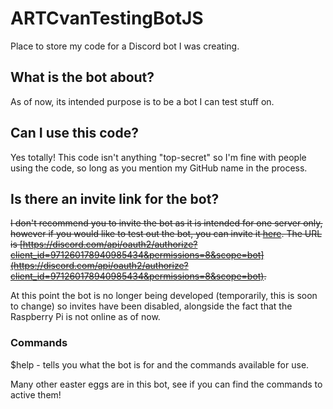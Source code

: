# ARTCvanTestingBotJS
Place to store my code for a Discord bot I was creating.

## What is the bot about?
As of now, its intended purpose is to be a bot I can test stuff on.

## Can I use this code?
Yes totally! This code isn't anything "top-secret" so I'm fine with people using the code, so long as you mention my GitHub name in the process.

## Is there an invite link for the bot?
~~I don't recommend you to invite the bot as it is intended for one server only, however if you would like to test out the bot, you can invite it [here](https://discord.com/api/oauth2/authorize?client_id=971260178940985434&permissions=8&scope=bot). The URL is [https://discord.com/api/oauth2/authorize?client_id=971260178940985434&permissions=8&scope=bot](https://discord.com/api/oauth2/authorize?client_id=971260178940985434&permissions=8&scope=bot).~~ 

At this point the bot is no longer being developed (temporarily, this is soon to change) so invites have been disabled, alongside the fact that the Raspberry Pi is not online as of now.

### Commands
$help - tells you what the bot is for and the commands available for use.

Many other easter eggs are in this bot, see if you can find the commands to active them!
